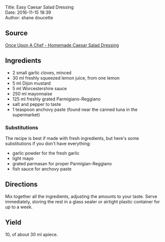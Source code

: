 Title: Easy Caesar Salad Dressing  
Date: 2016-11-15 18:39  
Author: shane doucette  


## Source
[Once Upon A Chef - Homemade Caesar Salad Dressing](http://www.onceuponachef.com/2010/08/caesar-salad-dressing.html)


## Ingredients
+ 2 small garlic cloves, minced
+ 30 ml freshly squeezed lemon juice, from one lemon
+ 5 ml Dijon mustard
+ 5 ml Worcestershire sauce
+ 250 ml mayonnaise
+ 125 ml freshly grated Parmigiano-Reggiano
+ salt and pepper to taste
+ 1 teaspoon anchovy paste (found near the canned tuna in the supermarket)

### Substitutions
The recipe is best if made with fresh ingredients, but here's some substitutions if you don't have everything:
+ garlic powder for the fresh garlic
+ light mayo
+ grated parmasan for proper Parmigian-Reggiano
+ fish sauce for anchovy paste

## Directions
Mix together all the ingredients, adjusting the amounts to your taste. Serve immediately, storing the rest in a glass sealer or airtight plastic container for up to a week.

## Yield
10, of about 30 ml apiece.
